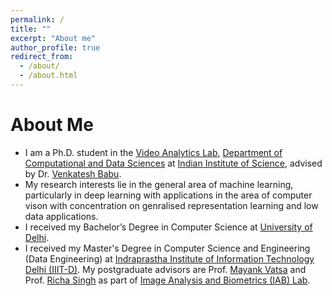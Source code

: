 ```yaml
---
permalink: /
title: ""
excerpt: "About me"
author_profile: true
redirect_from: 
  - /about/
  - /about.html
---
```




# About Me
* I am a Ph.D. student in the [Video Analytics Lab](http://val.serc.iisc.ernet.in/valweb/), [Department of Computational and Data Sciences](http://cds.iisc.ac.in/) at [Indian Institute of Science](https://iisc.ac.in/), advised by Dr. [Venkatesh Babu](http://cds.iisc.ac.in/faculty/venky/).
* My research interests lie in the general area of machine learning, particularly in deep learning with applications in the area of computer vison with concentration on genralised representation learning and low data applications.
* I received my Bachelor’s Degree in Computer Science at [University of Delhi](http://www.du.ac.in/du/).
* I received my Master's Degree in Computer Science and Engineering (Data Engineering) at [Indraprastha Institute of Information Technology Delhi (IIIT-D)](https://www.iiitd.ac.in/). My postgraduate advisors are Prof. [Mayank Vatsa](http://home.iitj.ac.in/~mvatsa/) and Prof. [Richa Singh](http://home.iitj.ac.in/~richa/) as part of [Image Analysis and Biometrics (IAB) Lab](http://iab-rubric.org/index.html).
